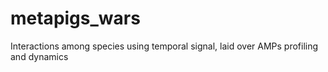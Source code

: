 # metapigs_wars
Interactions among species using temporal signal, laid over AMPs profiling and dynamics
